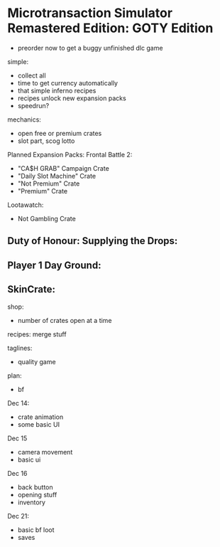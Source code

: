 # Microtransaction Simulator Remastered Edition: GOTY Edition

- preorder now to get a buggy unfinished dlc game

simple:
- collect all
- time to get currency automatically
- that simple inferno recipes
- recipes unlock new expansion packs
- speedrun?

mechanics:
- open free or premium crates
- slot part, scog lotto

Planned Expansion Packs:
Frontal Battle 2:
- "CA$H GRAB" Campaign Crate
- "Daily Slot Machine" Crate
- "Not Premium" Crate
- "Premium" Crate

Lootawatch:
- Not Gambling Crate

Duty of Honour: Supplying the Drops:
- 
Player 1 Day Ground:
-

SkinCrate:
- 


shop:
- number of crates open at a time

recipes:
merge stuff


taglines:
- quality game

plan:
- bf


Dec 14:
- crate animation
- some basic UI

Dec 15
- camera movement
- basic ui

Dec 16
- back button
- opening stuff
- inventory

Dec 21:
- basic bf loot
- saves